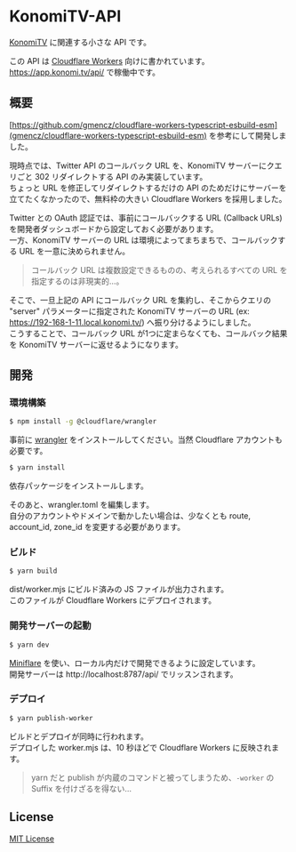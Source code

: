 
# KonomiTV-API

[KonomiTV](https://github.com/tsukumijima/KonomiTV) に関連する小さな API です。

この API は [Cloudflare Workers](https://workers.cloudflare.com/) 向けに書かれています。https://app.konomi.tv/api/ で稼働中です。

## 概要

[https://github.com/gmencz/cloudflare-workers-typescript-esbuild-esm](gmencz/cloudflare-workers-typescript-esbuild-esm) を参考にして開発しました。

現時点では、Twitter API のコールバック URL を、KonomiTV サーバーにクエリごと 302 リダイレクトする API のみ実装しています。  
ちょっと URL を修正してリダイレクトするだけの API のためだけにサーバーを立てたくなかったので、無料枠の大きい Cloudflare Workers を採用しました。

Twitter との OAuth 認証では、事前にコールバックする URL (Callback URLs) を開発者ダッシュボードから設定しておく必要があります。  
一方、KonomiTV サーバーの URL は環境によってまちまちで、コールバックする URL を一意に決められません。

> コールバック URL は複数設定できるものの、考えられるすべての URL を指定するのは非現実的…。

そこで、一旦上記の API にコールバック URL を集約し、そこからクエリの "server" パラメーターに指定された KonomiTV サーバーの URL (ex: https://192-168-1-11.local.konomi.tv/) へ振り分けるようにしました。  
こうすることで、コールバック URL が1つに定まらなくても、コールバック結果を KonomiTV サーバーに返せるようになります。

## 開発

### 環境構築

```bash
$ npm install -g @cloudflare/wrangler
```

事前に [wrangler](https://github.com/cloudflare/wrangler) をインストールしてください。当然 Cloudflare アカウントも必要です。

```bash
$ yarn install
```

依存パッケージをインストールします。

そのあと、wrangler.toml を編集します。  
自分のアカウントやドメインで動かしたい場合は、少なくとも route, account_id, zone_id を変更する必要があります。

### ビルド

```bash
$ yarn build
```

dist/worker.mjs にビルド済みの JS ファイルが出力されます。  
このファイルが Cloudflare Workers にデプロイされます。

### 開発サーバーの起動

```bash
$ yarn dev
```

[Miniflare](https://github.com/cloudflare/miniflare) を使い、ローカル内だけで開発できるように設定しています。  
開発サーバーは http://localhost:8787/api/ でリッスンされます。

### デプロイ

```bash
$ yarn publish-worker
```

ビルドとデプロイが同時に行われます。  
デプロイした worker.mjs は、10 秒ほどで Cloudflare Workers に反映されます。

> yarn だと publish が内蔵のコマンドと被ってしまうため、`-worker` の Suffix を付けざるを得ない…

## License

[MIT License](License.txt)

